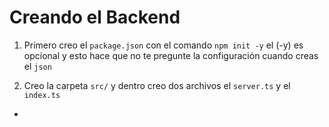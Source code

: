 <h1>Creando el Backend</h1>

1. Primero creo el `package.json` con el comando `npm init -y` el (-y) es opcional y esto hace que no te pregunte la configuración cuando creas el `json`

2. Creo la carpeta `src/` y dentro creo dos archivos el `server.ts` y el `index.ts`
  -